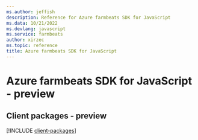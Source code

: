 ```yaml
---
ms.author: jeffish
description: Reference for Azure farmbeats SDK for JavaScript
ms.data: 10/21/2022
ms.devlang: javascript
ms.service: farmbeats
author: xirzec
ms.topic: reference
title: Azure farmbeats SDK for JavaScript
---
```

# Azure farmbeats SDK for JavaScript - preview

## Client packages - preview
[!INCLUDE [client-packages](farmbeats-client-index.md)]